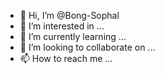 - 👋 Hi, I’m @Bong-Sophal
- 👀 I’m interested in ...
- 🌱 I’m currently learning ...
- 💞️ I’m looking to collaborate on ...
- 📫 How to reach me ...

<!---
Bong-Sophal/Bong-Sophal is a ✨ special ✨ repository because its `README.md` (this file) appears on your GitHub profile.
You can click the Preview link to take a look at your changes.
--->
